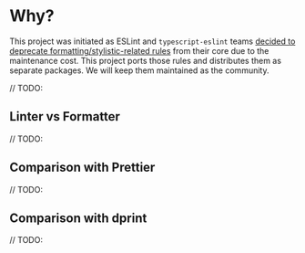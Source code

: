 # Why?

This project was initiated as ESLint and `typescript-eslint` teams [decided to deprecate formatting/stylistic-related rules](https://github.com/eslint/eslint/issues/17522) from their core due to the maintenance cost. This project ports those rules and distributes them as separate packages. We will keep them maintained as the community.

// TODO:

## Linter vs Formatter

// TODO:

## Comparison with Prettier

// TODO:

## Comparison with dprint

// TODO:
